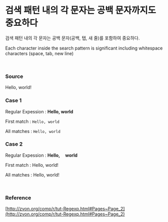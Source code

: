 # 검색 패턴 내의 각 문자는 공백 문자까지도 중요하다

검색 패턴 내의 각 문자는 공백 문자(공백, 탭, 새 줄)를 포함하여 중요하다.

Each character inside the search pattern is significant including whitespace characters (space, tab, new line)

<br>

### Source

Hello, world!

### Case 1

Regular Expession : **Hello, world**

First match : `Hello, world`

All matches : `Hello, world`

### Case 2

Regular Expession : **Hello,&nbsp;&nbsp;&nbsp;&nbsp;&nbsp;world**

First match : Hello, world!

All matches : Hello, world!

<br>

### Reference

[http://zvon.org/comp/r/tut-Regexp.html#Pages~Page_2](http://zvon.org/comp/r/tut-Regexp.html#Pages~Page_2)